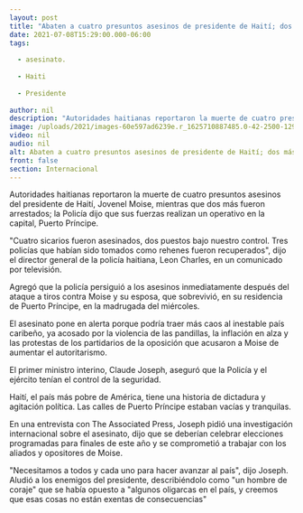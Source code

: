 ```yaml
---
layout: post
title: "Abaten a cuatro presuntos asesinos de presidente de Haití; dos más fueron detenidos"
date: 2021-07-08T15:29:00.000-06:00
tags:
  
  - asesinato.
  
  - Haiti
  
  - Presidente
  
author: nil
description: "Autoridades haitianas reportaron la muerte de cuatro presuntos asesinos del presidente de Haití, Jovenel Moise, mientras que dos más fueron arrestados."
image: /uploads/2021/images-60e597ad6239e.r_1625710887485.0-42-2500-1293.jpeg
video: nil
audio: nil
alt: Abaten a cuatro presuntos asesinos de presidente de Haití; dos más fueron detenidos
front: false
section: Internacional
---
```


Autoridades haitianas reportaron la muerte de cuatro presuntos asesinos del presidente de Haití, Jovenel Moise, mientras que dos más fueron arrestados; la Policía dijo que sus fuerzas realizan un operativo en la capital, Puerto Príncipe. 

"Cuatro sicarios fueron asesinados, dos puestos bajo nuestro control. Tres policías que habían sido tomados como rehenes fueron recuperados", dijo el director general de la policía haitiana, Leon Charles, en un comunicado por televisión. 

Agregó que la policía persiguió a los asesinos inmediatamente después del ataque a tiros contra Moise y su esposa, que sobrevivió, en su residencia de Puerto Príncipe, en la madrugada del miércoles. 

El asesinato pone en alerta porque podría traer más caos al inestable país caribeño, ya acosado por la violencia de las pandillas, la inflación en alza y las protestas de los partidarios de la oposición que acusaron a Moise de aumentar el autoritarismo. 

El primer ministro interino, Claude Joseph, aseguró que la Policía y el ejército tenían el control de la seguridad.

Haití, el país más pobre de América, tiene una historia de dictadura y agitación política. Las calles de Puerto Príncipe estaban vacías y tranquilas. 

En una entrevista con The Associated Press, Joseph pidió una investigación internacional sobre el asesinato, dijo que se deberían celebrar elecciones programadas para finales de este año y se comprometió a trabajar con los aliados y opositores de Moise. 

"Necesitamos a todos y cada uno para hacer avanzar al país", dijo Joseph. Aludió a los enemigos del presidente, describiéndolo como "un hombre de coraje" que se había opuesto a "algunos oligarcas en el país, y creemos que esas cosas no están exentas de consecuencias" 
